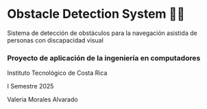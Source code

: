 # Obstacle Detection System 🐕‍🦺
Sistema de detección de obstáculos para la navegación asistida de personas con discapacidad visual 

### Proyecto de aplicación de la ingeniería en computadores
Instituto Tecnológico de Costa Rica

I Semestre 2025

Valeria Morales Alvarado 
